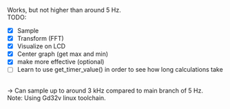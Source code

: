 Works, but not higher than around 5 Hz.
</br>
TODO:
- [x] Sample
- [x] Transform (FFT)
- [x] Visualize on LCD
- [x] Center graph (get max and min)
- [x] make more effective (optional)
- [ ] Learn to use get_timer_value() in order to see how long calculations take
</br>
-> Can sample up to around 3 kHz compared to main  branch of 5 Hz.
</br>
Note: Using Gd32v linux toolchain.
